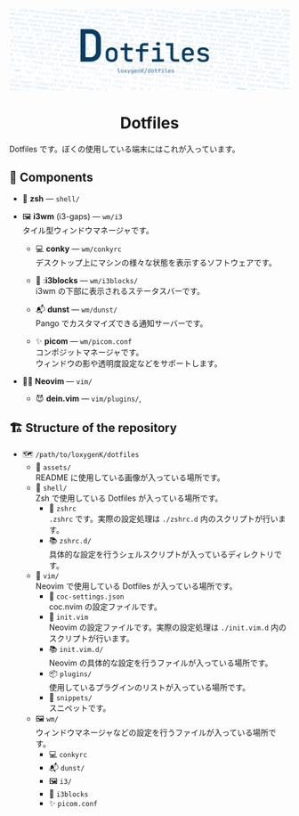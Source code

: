 ![Dotfiles - loxygenK/dotfiles](assets/header.png)

<h1 align="center">Dotfiles</h1>

Dotfiles です。ぼくの使用している端末にはこれが入っています。

## :jigsaw: Components

- :shell: **zsh** ― `shell/`

- :framed_picture: **i3wm** (i3-gaps) ― `wm/i3`<br />
  タイル型ウィンドウマネージャです。
  - :computer: **conky** ― `wm/conkyrc`<br />
    デスクトップ上にマシンの様々な状態を表示するソフトウェアです。

  - :speech_balloon: :**i3blocks** ― `wm/i3blocks/`<br />
    i3wm の下部に表示されるステータスバーです。

  - :mailbox_with_mail: **dunst** ― `wm/dunst/`<br />
    Pango でカスタマイズできる通知サーバーです。

  - :sparkles: **picom** ― `wm/picom.conf`<br />
    コンポジットマネージャです。<br />
    ウィンドウの影や透明度設定などをサポートします。

- :man_technologist: **Neovim** ― `vim/`<br />
  - :smiling_imp: **dein.vim** ― `vim/plugins/`,

## :building_construction: Structure of the repository

- :world_map: `/path/to/loxygenK/dotfiles`
  - :bento: `assets/`<br />README に使用している画像が入っている場所です。
  - :shell: `shell/`<br />Zsh で使用している Dotfiles が入っている場所です。
    - :triangular_flag_on_post: `zshrc`<br />`.zshrc` です。実際の設定処理は `./zshrc.d` 内のスクリプトが行います。
    - :books: `zshrc.d/`<br />具体的な設定を行うシェルスクリプトが入っているディレクトリです。
  - :memo: `vim/`<br />Neovim で使用している Dotfiles が入っている場所です。
    - :mage: `coc-settings.json`<br />coc.nvim の設定ファイルです。
    - :triangular_flag_on_post: `init.vim`<br />Neovim の設定ファイルです。実際の設定処理は  `./init.vim.d` 内のスクリプトが行います。
    - :books: `init.vim.d/`<br />Neovim の具体的な設定を行うファイルが入っている場所です。
    - :package: `plugins/`<br />使用しているプラグインのリストが入っている場所です。
    - :jigsaw: `snippets/`<br />スニペットです。
  - :framed_picture: `wm/`<br />ウィンドウマネージャなどの設定を行うファイルが入っている場所です。
    - :computer: `conkyrc`
    - :mailbox_with_mail: `dunst/`
    - :framed_picture: `i3/`
    - :speech_balloon: `i3blocks`
    - :sparkles: `picom.conf`